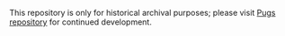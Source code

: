 This repository is only for historical archival purposes; please visit
[Pugs repository](https://github.com/perl6/Pugs.hs) for continued
development.
